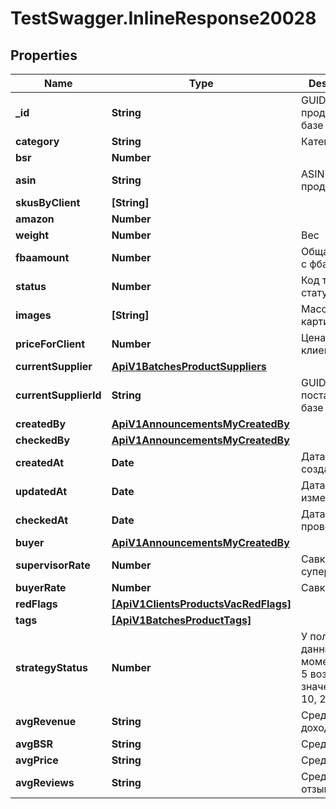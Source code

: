 # TestSwagger.InlineResponse20028

## Properties

Name | Type | Description | Notes
------------ | ------------- | ------------- | -------------
**_id** | **String** | GUID продукта в базе данных | [optional] 
**category** | **String** | Категория | [optional] 
**bsr** | **Number** |  | [optional] 
**asin** | **String** | ASIN продукта | [optional] 
**skusByClient** | **[String]** |  | [optional] 
**amazon** | **Number** |  | [optional] 
**weight** | **Number** | Вес | [optional] 
**fbaamount** | **Number** |  Общая сумма с фба. | [optional] 
**status** | **Number** | Код текущего статуса | [optional] 
**images** | **[String]** | Массив картинок. | [optional] 
**priceForClient** | **Number** | Цена для клиента | [optional] 
**currentSupplier** | [**ApiV1BatchesProductSuppliers**](ApiV1BatchesProductSuppliers.md) |  | [optional] 
**currentSupplierId** | **String** | GUID поставщика в базе данных | [optional] 
**createdBy** | [**ApiV1AnnouncementsMyCreatedBy**](ApiV1AnnouncementsMyCreatedBy.md) |  | [optional] 
**checkedBy** | [**ApiV1AnnouncementsMyCreatedBy**](ApiV1AnnouncementsMyCreatedBy.md) |  | [optional] 
**createdAt** | **Date** | Дата создания | [optional] 
**updatedAt** | **Date** | Дата изменения | [optional] 
**checkedAt** | **Date** | Дата проверки | [optional] 
**buyer** | [**ApiV1AnnouncementsMyCreatedBy**](ApiV1AnnouncementsMyCreatedBy.md) |  | [optional] 
**supervisorRate** | **Number** | Савка супервайзера. | [optional] 
**buyerRate** | **Number** | Савка байера. | [optional] 
**redFlags** | [**[ApiV1ClientsProductsVacRedFlags]**](ApiV1ClientsProductsVacRedFlags.md) |  | [optional] 
**tags** | [**[ApiV1BatchesProductTags]**](ApiV1BatchesProductTags.md) |  | [optional] 
**strategyStatus** | **Number** | У поля на данный момент будет 5 возможных значений: 0, 10, 20, 30, 40 | [optional] 
**avgRevenue** | **String** | Средний доход | [optional] 
**avgBSR** | **String** | Средний BSR | [optional] 
**avgPrice** | **String** | Средняя цена | [optional] 
**avgReviews** | **String** | Средний отзывы | [optional] 


